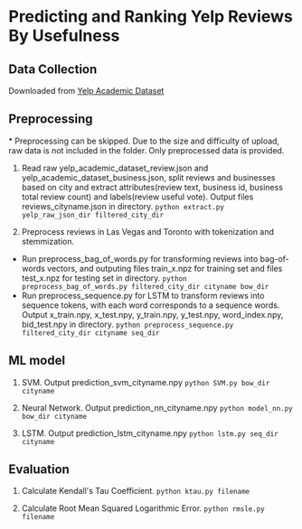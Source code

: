 # Predicting and Ranking Yelp Reviews By Usefulness

## Data Collection
Downloaded from [Yelp Academic Dataset](https://www.yelp.com/dataset) 

## Preprocessing
\* Preprocessing can be skipped. Due to the size and difficulty of upload, raw data is not included in the folder. Only preprocessed data is provided.
1. 	Read raw yelp_academic_dataset_review.json and yelp_academic_dataset_business.json, split reviews and businesses based on city and extract attributes(review text, business id, business total review count) and labels(review useful vote). Output files reviews_cityname.json in directory. 
	`python extract.py yelp_raw_json_dir filtered_city_dir`

2. 	Preprocess reviews in Las Vegas and Toronto with tokenization and stemmization. 
 - Run preprocess_bag_of_words.py for transforming reviews into bag-of-words vectors, and outputing files train_x.npz for training set and files test_x.npz for testing set in directory. 
 	`python preprocess_bag_of_words.py filtered_city_dir cityname bow_dir`
 - Run preprocess_sequence.py for LSTM to transform reviews into sequence tokens, with each word corresponds to a sequence words. Output x_train.npy, x_test.npy, y_train.npy, y_test.npy, word_index.npy, bid_test.npy in directory. 
	`python preprocess_sequence.py filtered_city_dir cityname seq_dir`

## ML model
1.	SVM. Output prediction_svm_cityname.npy
 	`python SVM.py bow_dir cityname`

2.	Neural Network. Output prediction_nn_cityname.npy
 	`python model_nn.py bow_dir cityname`

3.	LSTM. Output prediction_lstm_cityname.npy
 	`python lstm.py seq_dir cityname`

## Evaluation
1. 	Calculate Kendall's Tau Coefficient. 
	`python ktau.py filename`

2.	Calculate Root Mean Squared Logarithmic Error. 
	`python rmsle.py filename`